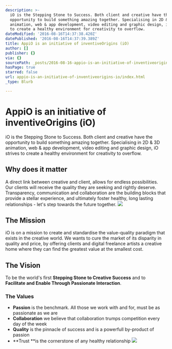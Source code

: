```yaml
---
description: >-
  iO is the Stepping Stone to Success. Both client and creative have the
  opportunity to build something amazing together. Specialising in 2D & 3D
  animation, web & app development, video editing and graphic design, iO strives
  to create a healthy environment for creativity to overflow.
dateModified: '2016-08-16T14:37:38.420Z'
datePublished: '2016-08-16T14:37:39.389Z'
title: AppiO is an initiative of inventiveOrigins (iO)
author: []
publisher: {}
via: {}
sourcePath: _posts/2016-08-16-appio-is-an-initiative-of-inventiveorigins-io.md
hasPage: true
starred: false
url: appio-is-an-initiative-of-inventiveorigins-io/index.html
_type: Blurb

---
```

# AppiO is an initiative of inventiveOrigins (iO)

iO is the Stepping Stone to Success. Both client and creative have the opportunity to build something amazing together. Specialising in 2D & 3D animation, web & app development, video editing and graphic design, iO strives to create a healthy environment for creativity to overflow.

## Why does it matter

A direct link between creative and client, allows for endless possibilities. Our clients will receive the quality they are seeking and rightly deserve. Transparency, communication and collaboration are the building blocks that provide a stellar experience, and ultimately foster healthy, long lasting relationships - let's step towards the future together.
![](https://the-grid-user-content.s3-us-west-2.amazonaws.com/72341465-b6b2-4185-8103-1ace9758916e.jpg)

## The Mission

iO is on a mission to create and standardise the value-quality paradigm that exists in the creative world. We wants to cure the market of its disparity in quality and price, by offering clients and digital freelance artists a creative home where they can find the greatest value at the smallest cost.

## The Vision

To be the world's first **Stepping Stone to Creative Success** and to **Facilitate and Enable Through Passionate Interaction**.

### The Values

* **Passion** is the benchmark. All those we work with and for, must be as passionate as we are
* **Collaboration** we believe that collaboration trumps competition every day of the week
* **Quality** is the pinnacle of success and is a powerfull by-product of passion
* **Trust **is the cornerstone of any healthy relationship
![](https://the-grid-user-content.s3-us-west-2.amazonaws.com/9abe842f-712b-4bb4-b43c-ff45cf8bf302.jpg)